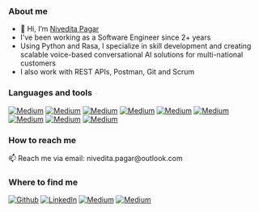 <h3>About me</h3>

- 👋 Hi, I’m [Nivedita Pagar](www.linkedin.com/in/nivedita-pagar)
- I've been working as a Software Engineer since 2+ years
- Using Python and Rasa, I specialize in skill development and creating scalable voice-based conversational AI solutions for multi-national customers
- I also work with REST APIs, Postman, Git and Scrum

<h3>Languages and tools</h3>
<a href="https://img.shields.io/badge/python-3670A0?style=for-the-badge&logo=python&logoColor=ffdd54" target="_blank"><img alt="Medium" src="https://img.shields.io/badge/python-3670A0?style=for-the-badge&logo=python&logoColor=ffdd54" /></a> <a href="https://img.shields.io/badge/Rasa-5A17EE.svg?style=for-the-badge&logo=Rasa&logoColor=white" target="_blank"><img alt="Medium" src="https://img.shields.io/badge/Rasa-5A17EE.svg?style=for-the-badge&logo=Rasa&logoColor=white" /></a> <a href="https://img.shields.io/badge/Postman-FF6C37.svg?style=for-the-badge&logo=Postman&logoColor=white" target="_blank"><img alt="Medium" src="https://img.shields.io/badge/Postman-FF6C37.svg?style=for-the-badge&logo=Postman&logoColor=white" /></a> <a href="https://img.shields.io/badge/Git-F05032.svg?style=for-the-badge&logo=Git&logoColor=white" target="_blank"><img alt="Medium" src="https://img.shields.io/badge/Git-F05032.svg?style=for-the-badge&logo=Git&logoColor=white" /></a> <a href="https://img.shields.io/badge/GitHub-181717.svg?style=for-the-badge&logo=GitHub&logoColor=white" target="_blank"><img alt="Medium" src="https://img.shields.io/badge/GitHub-181717.svg?style=for-the-badge&logo=GitHub&logoColor=white" /></a> <a href="https://img.shields.io/badge/GitLab-FC6D26.svg?style=for-the-badge&logo=GitLab&logoColor=white" target="_blank"><img alt="Medium" src="https://img.shields.io/badge/GitLab-FC6D26.svg?style=for-the-badge&logo=GitLab&logoColor=white" /></a> <a href="https://img.shields.io/badge/Jira-0052CC.svg?style=for-the-badge&logo=Jira&logoColor=white" target="_blank"><img alt="Medium" src="https://img.shields.io/badge/Jira-0052CC.svg?style=for-the-badge&logo=Jira&logoColor=white" /></a> <a href="https://img.shields.io/badge/PyCharm-000000.svg?style=for-the-badge&logo=PyCharm&logoColor=white" target="_blank"><img alt="Medium" src="https://img.shields.io/badge/PyCharm-000000.svg?style=for-the-badge&logo=PyCharm&logoColor=white" /></a> <a href="https://img.shields.io/badge/Visual%20Studio%20Code-007ACC.svg?style=for-the-badge&logo=Visual-Studio-Code&logoColor=white" target="_blank"><img alt="Medium" src="https://img.shields.io/badge/Visual%20Studio%20Code-007ACC.svg?style=for-the-badge&logo=Visual-Studio-Code&logoColor=white" /></a>

<h3>How to reach me</h3>
📫 Reach me via email: nivedita.pagar@outlook.com

<h3>Where to find me</h3>
<p><a href="https://github.com/niveditapagar" target="_blank"><img alt="Github" src="https://img.shields.io/badge/GitHub-%2312100E.svg?&style=for-the-badge&logo=Github&logoColor=white" /></a> <a href="https://www.linkedin.com/in/nivedita-pagar/" target="_blank"><img alt="LinkedIn" src="https://img.shields.io/badge/linkedin-%230077B5.svg?&style=for-the-badge&logo=linkedin&logoColor=white" /></a> <a href="https://www.xing.com/profile/Nivedita_Pagar/cv" target="_blank"><img alt="Medium" src="https://img.shields.io/badge/xing-%23006567.svg?style=for-the-badge&logo=xing&logoColor=white" /></a> <a href="https://www.instagram.com/nivedi.pagar/" target="_blank"><img alt="Medium" src="https://img.shields.io/badge/Instagram-E4405F.svg?style=for-the-badge&logo=Instagram&logoColor=white" /></a>
</p>

